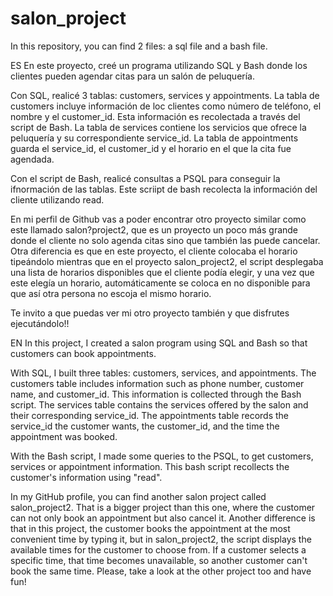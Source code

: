 # salon_project
In this repository, you can find 2 files: a sql file and a bash file.

ES
En este proyecto, creé un programa utilizando SQL y Bash donde los clientes pueden agendar citas para un salón de peluquería.

Con SQL, realicé 3 tablas: customers, services y appointments.
La tabla de customers incluye información de loc clientes como número de teléfono, el nombre y el customer_id. Esta información es recolectada a través del script de Bash.
La tabla de services contiene los servicios que ofrece la peluquería y su correspondiente service_id.
La tabla de appointments guarda el service_id, el customer_id y el horario en el que la cita fue agendada.

Con el script de Bash, realicé consultas a PSQL para conseguir la ifnormación de las tablas.
Este scriipt de bash recolecta la información del cliente utilizando read.

En mi perfil de Github vas a poder encontrar otro proyecto similar como este llamado salon?project2, que es un proyecto un poco más grande donde el cliente no solo agenda citas sino que también las puede cancelar. 
Otra diferencia es que en este proyecto, el cliente colocaba el horario tipeándolo mientras que en el proyecto salon_project2, el script desplegaba una lista de horarios disponibles que el cliente podía elegir, y una vez que este elegía un horario, automáticamente se coloca en no disponible para que así otra persona no escoja el mismo horario. 

Te invito a que puedas ver mi otro proyecto también y que disfrutes ejecutándolo!!


EN
In this project, I created a salon program using SQL and Bash so that customers can book appointments.

With SQL, I built three tables: customers, services, and appointments.
The customers table includes information such as phone number, customer name, and customer_id. This information is collected through the Bash script.
The services table contains the services offered by the salon and their corresponding service_id.
The appointments table records the service_id the customer wants, the customer_id, and the time the appointment was booked.

With the Bash script, I made some queries to the PSQL, to get customers, services or appointment information. 
This bash script recollects the customer's information using "read". 

In my GitHub profile, you can find another salon project called salon_project2. That is a bigger project than this one, where the customer can not only book an appointment but also cancel it.
Another difference is that in this project, the customer books the appointment at the most convenient time by typing it, but in salon_project2, the script displays the available times for the customer to choose from. If a customer selects a specific time, that time becomes unavailable, so another customer can't book the same time.
Please, take a look at the other project too and have fun!
